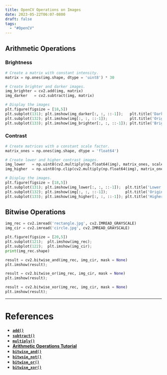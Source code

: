```yaml
---
title: OpenCV Operations on Images
date: 2023-05-22T06:07-0800
draft: false
tags:
  - "#OpenCV"
---
```

## Arithmetic Operations
### Brightness

```python
# Create a matrix with constant intensity.
matrix = np.ones(img.shape, dtype = 'uint8') * 30

# Create brighter and darker images.
img_brighter = cv2.add(img, matrix)
img_darker   = cv2.subtract(img, matrix)

# Display the images
plt.figure(figsize = [18,5])
plt.subplot(131); plt.imshow(img_darker[:, :, ::-1]);   plt.title('Darker')
plt.subplot(132); plt.imshow(img[:, :, ::-1]);          plt.title('Original')
plt.subplot(133); plt.imshow(img_brighter[:, :, ::-1]); plt.title('Brighter');
```

### Contrast

```python
# Create matrices with a constant scale factor.
matrix_ones = np.ones(img.shape, dtype = 'float64')

# Create lower and higher contrast images.
img_lower   = np.uint8(cv2.multiply(np.float64(img), matrix_ones, scale = 0.8))
img_higher  = np.uint8(np.clip(cv2.multiply(np.float64(img), matrix_ones, scale = 1.2) , 0, 255))

# Display the images.
plt.figure(figsize = [18,5])
plt.subplot(131); plt.imshow(img_lower[:, :, ::-1]);  plt.title('Lower Contrast')
plt.subplot(132); plt.imshow(img[:, :, ::-1]);        plt.title('Original')
plt.subplot(133); plt.imshow(img_higher[:, :, ::-1]); plt.title('Higher Contrast');
```

## Bitwise Operations

```python
img_rec = cv2.imread('rectangle.jpg', cv2.IMREAD_GRAYSCALE)
img_cir = cv2.imread('circle.jpg', cv2.IMREAD_GRAYSCALE)

plt.figure(figsize = [20,5])
plt.subplot(121);  plt.imshow(img_rec);
plt.subplot(122);  plt.imshow(img_cir);
print(img_rec.shape)

result = cv2.bitwise_and(img_rec, img_cir, mask = None)
plt.imshow(result);

result = cv2.bitwise_or(img_rec, img_cir, mask = None)
plt.imshow(result);

result = cv2.bitwise_xor(img_rec, img_cir, mask = None)
plt.imshow(result);
```
---
# References

- [**`add()`**](https://docs.opencv.org/4.5.2/d2/de8/group__core__array.html#ga10ac1bfb180e2cfda1701d06c24fdbd6)
- [**`subtract()`**](https://docs.opencv.org/4.5.2/d2/de8/group__core__array.html#gaa0f00d98b4b5edeaeb7b8333b2de353b)
- [**`multiply()`**](https://docs.opencv.org/4.5.2/d2/de8/group__core__array.html#ga979d898a58d7f61c53003e162e7ad89f)
- [**Arithmetic Operations Tutorial**](https://docs.opencv.org/4.5.2/d0/d86/tutorial_py_image_arithmetics.html)
- [**`bitwise_and()`**](https://docs.opencv.org/4.5.2/d2/de8/group__core__array.html#ga60b4d04b251ba5eb1392c34425497e14)
- [**`bitwsie_not()`**](https://docs.opencv.org/4.5.2/d2/de8/group__core__array.html#ga0002cf8b418479f4cb49a75442baee2f)
- [**`bitwise_or()`**](https://docs.opencv.org/4.5.2/d2/de8/group__core__array.html#gab85523db362a4e26ff0c703793a719b4)
- [**`bitwise_xor()`**](https://docs.opencv.org/4.5.2/d2/de8/group__core__array.html#ga84b2d8188ce506593dcc3f8cd00e8e2c)

